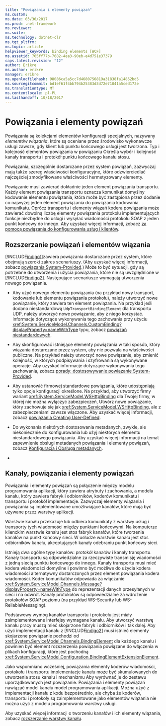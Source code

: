 ```yaml
---
title: "Powiązania i elementy powiązań"
ms.custom: 
ms.date: 03/30/2017
ms.prod: .net-framework
ms.reviewer: 
ms.suite: 
ms.technology: dotnet-clr
ms.tgt_pltfrm: 
ms.topic: article
helpviewer_keywords: binding elements [WCF]
ms.assetid: 765ff77b-7682-4ea3-90eb-e4d751e37379
caps.latest.revision: "12"
author: Erikre
ms.author: erikre
manager: erikre
ms.openlocfilehash: 98086ca5a5cc7d4680756819a31838fa14852bd5
ms.sourcegitcommit: bd1ef61f4bb794b25383d3d72e71041a5ced172e
ms.translationtype: MT
ms.contentlocale: pl-PL
ms.lasthandoff: 10/18/2017
---
```

# <a name="bindings-and-binding-elements"></a>Powiązania i elementy powiązań
Powiązania są kolekcjami elementów konfiguracji specjalnych, nazywany *elementów wiązania*, które są oceniane przez środowisko wykonawcze usługi zawsze, gdy klient lub punktu końcowego usługi jest tworzona. Typ i kolejność elementów powiązania w powiązaniu Określa wybór i kolejność kanały transportu i protokół punktu końcowego kanału stosu.  
  
 Powiązania, szczególnie dostarczane przez system powiązań, zazwyczaj mają także szereg właściwości konfiguracyjne, które odzwierciedlać najczęściej zmodyfikowane właściwości hermetyzowany elementy.  
  
 Powiązanie musi zawierać dokładnie jeden element powiązania transportu. Każdy element powiązania transportu oznacza komunikat domyślny kodowanie elementu powiązania, która może być zastąpiona przez dodanie co najwyżej jeden element powiązania do powiązania kodowania komunikatu. Oprócz transportu i elementy wiązań kodera powiązania może zawierać dowolną liczbę elementy powiązania protokołu implementujących funkcje niezbędne do usługi i wysyłać wiadomości protokołu SOAP z jeden punkt końcowy do innego. Aby uzyskać więcej informacji, zobacz [za pomocą powiązania do konfigurowania usług i klientów](../../../../docs/framework/wcf/using-bindings-to-configure-services-and-clients.md).  
  
## <a name="extending-bindings-and-binding-elements"></a>Rozszerzanie powiązań i elementów wiązania  
 [!INCLUDE[indigo1](../../../../includes/indigo1-md.md)]zawiera powiązania dostarczane przez system, które obejmują szeroki zakres scenariuszy. (Aby uzyskać więcej informacji, zobacz [powiązania System-Provided](../../../../docs/framework/wcf/system-provided-bindings.md).) Może to być sytuacji, gdy są potrzebne do utworzenia i użycia powiązania, które nie są uwzględnione w [!INCLUDE[indigo2](../../../../includes/indigo2-md.md)]. Następujące scenariusze wymagają utworzenia nowego powiązania.  
  
-   Aby użyć nowego elementu powiązania (na przykład nowy transport, kodowanie lub elementu powiązania protokołu), należy utworzyć nowe powiązanie, który zawiera ten element powiązania. Na przykład jeśli dodano niestandardową `UdpTransportBindingElement` dla transportu UDP, należy utworzyć nowe powiązanie, aby z niego korzystać. Informacje dotyczące wykonywania tego zachowania przy użyciu <xref:System.ServiceModel.Channels.CustomBinding?displayProperty=nameWithType> typu, zobacz [powiązań niestandardowych](../../../../docs/framework/wcf/extending/custom-bindings.md).  
  
-   Aby skonfigurować istniejące elementy powiązania w taki sposób, który wiązania dostarczane przez system, aby nie pozwala na właściwości publiczne. Na przykład należy utworzyć nowe powiązanie, aby zmienić kolejność, w których podpisywania i szyfrowania są wykonywane operacje. Aby uzyskać informacje dotyczące wykonywania tego zachowania, zobacz [porady: dostosowywanie powiązanie System-Provided](../../../../docs/framework/wcf/extending/how-to-customize-a-system-provided-binding.md).  
  
-   Aby ustanowić firmowej standardowe powiązania, które udostępniają tylko opcje konfiguracji określone. Na przykład, aby utworzyć firmy wariant <xref:System.ServiceModel.WSHttpBinding> dla Twojej firmy, w której nie można wyłączyć zabezpieczeń, Utwórz nowe powiązanie, który zachowuje się jak <xref:System.ServiceModel.WSHttpBinding>, ale z zabezpieczeniami zawsze włączone. Aby uzyskać więcej informacji, zobacz [powiązania Creating User-Defined](../../../../docs/framework/wcf/extending/creating-user-defined-bindings.md).  
  
-   Do wykonania niektórych dostosowania metadanych, zwykle, ale niekoniecznie do konfigurowania lub użyj niektórych elementu niestandardowego powiązania. Aby uzyskać więcej informacji na temat zapewnienie obsługi metadanych powiązania i elementy powiązań, zobacz [Konfiguracja i Obsługa metadanych](../../../../docs/framework/wcf/extending/configuration-and-metadata-support.md).  
  
-  
  
## <a name="channels-bindings-and-binding-elements"></a>Kanały, powiązania i elementy powiązań  
 Powiązania i elementy powiązań są połączenie między modelu programowania aplikacji, który zawiera atrybuty i zachowania, a modelu kanału, który zawiera fabryk i odbiorników, koderów komunikatu i transportu i protokół implementacje. Zazwyczaj elementy wiązania i powiązania są implementowane umożliwiające kanałów, które mają być używane przez warstwy aplikacji.  
  
 Warstwie kanału przekazuje lub odbiera komunikaty z warstwy usług i transporty tych wiadomości między punktami końcowymi. Na komputerze klienckim warstwie kanału jest stos fabryk kanałów, które tworzenia kanałów na punkt końcowy sieci. W usłudze warstwie kanału jest stos odbiorników kanału, akceptujących kanały odebraniu punkt końcowy sieci.  
  
 Istnieją dwa ogólne typy kanałów: protokół kanałów i kanały transportu. Kanały transportu są odpowiedzialne za rzeczywiste transmisję wiadomości z jedną siecią punktu końcowego do innego. Kanały transportu musi mieć kodera wiadomości domyślne i powinno być możliwe do użycia kodera wiadomości alternatywny dostarczonych przez element powiązania kodera wiadomości. Koder komunikatów odpowiada za włączanie <xref:System.ServiceModel.Channels.Message?displayProperty=nameWithType> do reprezentacji danych przesyłanych w sieci i na odwrót. Kanały protokołów są odpowiedzialne za wdrożenie protokołów SOAP poziomu (na przykład WS-Security lub WS-ReliableMessaging).  
  
 Podstawowy wymóg kanałów transportu i protokołu jest miały zaimplementowane interfejsy wymagane kanału. Aby utworzyć warstwę kanału pracy muszą mieć skojarzone fabryk i odbiorników i tak dalej. Aby użyć implementacji kanału z [!INCLUDE[indigo2](../../../../includes/indigo2-md.md)] musi istnieć elementy skojarzone powiązanie pochodzi od <xref:System.ServiceModel.Channels.BindingElement> dla każdego kanału i powinien być element rozszerzenia powiązania powiązane do włączenia w plikach konfiguracji, które jest pochodną <xref:System.ServiceModel.Configuration.BindingElementExtensionElement>.  
  
 Jako wspomniano wcześniej, powiązania elementy koderów wiadomości, protokołu i transportu implementacje kanału może być skumulowanych do utworzenia stosu kanału i mechanizmu Aby wyrównać je do zestawu uporządkowanych jest powiązanie. Powiązania i elementy powiązań nawiązać model kanału model programowania aplikacji. Można użyć z implementacji kanału z kodu bezpośrednio, ale chyba że koderów, transportu i protokoły są zaimplementowane jako elementów wiązania nie można użyć z modelu programowania warstwy usługi.  
  
 Aby uzyskać więcej informacji o tworzeniu kanałów i ich elementy wiązania, zobacz [rozszerzanie warstwy kanału](../../../../docs/framework/wcf/extending/extending-the-channel-layer.md).
